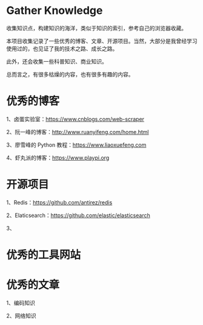 # Gather Knowledge


收集知识点，构建知识的海洋，类似于知识的索引，参考自己的浏览器收藏。


本项目收集记录了一些优秀的博客、文章、开源项目。当然，大部分是我曾经学习使用过的，也见证了我的技术之路、成长之路。


此外，还会收集一些科普知识、商业知识。


总而言之，有很多枯燥的内容，也有很多有趣的内容。


# 优秀的博客


1、卤蛋实验室：https://www.cnblogs.com/web-scraper 

2、阮一峰的博客：http://www.ruanyifeng.com/home.html 

3、廖雪峰的 Python 教程：https://www.liaoxuefeng.com 

4、虾丸派的博客：https://www.playpi.org 


# 开源项目


1、Redis：https://github.com/antirez/redis 

2、Elaticsearch：https://github.com/elastic/elasticsearch 

3、


# 优秀的工具网站





# 优秀的文章


1、编码知识

2、网络知识


